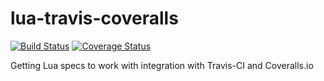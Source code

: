 lua-travis-coveralls
====================

[![Build Status](https://travis-ci.org/Yonaba/lua-travis-coveralls.png)](https://travis-ci.org/Yonaba/lua-travis-coveralls) [![Coverage Status](https://coveralls.io/repos/Yonaba/lua-travis-coveralls/badge.png?branch=master)](https://coveralls.io/r/Yonaba/lua-travis-coveralls?branch=master)

Getting Lua specs to work with integration with Travis-CI and Coveralls.io

